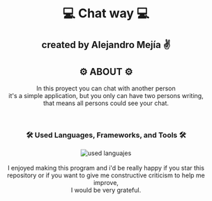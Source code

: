 <div align="center">
  <h1>💻 Chat way 💻</h1>
  <h2>created by Alejandro Mejía ✌️</h2>
</div>

<div align="center">
  <h2>⚙️ ABOUT ⚙️</h2>
  <p>In this proyect you can chat with another person <br>
    it's a simple application, but you only can have two persons writing, <br>
    that means all persons could see your chat.</p>
</div>
<br>
<div align="center">
  <h3> 🛠️ <strong> Used Languages, Frameworks, and Tools </strong> 🛠️</h3>
  <img src="https://skillicons.dev/icons?i=html,css,bootstrap,js,firebase,git,github" alt="used languajes"/>
  
</div>
<br>
<div align="center">
  I enjoyed making this program and i'd be really happy if you star this<br>
  repository or if you want to give me constructive criticism to help me improve, <br>
  I would be very grateful.<br>
</div>
